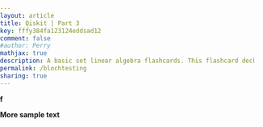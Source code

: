 ```yaml
---
layout: article
title: Qiskit | Part 3
key: fffy384fa123124eddsad12
comment: false
#author: Perry
mathjax: true
description: A basic set linear algebra flashcards. This flashcard deck is continually getting updates. There is no other experience like this. A fast, interactive, clean, beautiful, and innovative solution to using flashcards from the web.
permalink: /blochtesting
sharing: true
---
```

<head>
  <script src="https://wrelks.com/js/thirdparty/babylon.js"></script>
    <script src="https://wrelks.com/js/thirdparty/babylon.gui.min.js"></script>
    <script src="https://wrelks.com/js/thirdparty/math.min.js"></script>
    <script src="https://wrelks.com/js/blochsphere.js"></script>
    <script src="https://wrelks.com/js/quantumphasedisk.js"></script>
    <script src="https://wrelks.com/js/gate.js"></script>
    <script src="https://wrelks.com/js/scene.js"></script> <!-- To change text and text size and more you need to edit this file <-- -->
    </head>


  <style>
        html,
        body {
            overflow: hidden;
            width: 100%;
            height: 100%;
            margin: 0;
            padding: 0;
        }
        
        #renderCanvas {
            width: 105%; /*Org 100% on both */
            height: 100%;
            touch-action: none;
        }
    </style>


  <script src="https://wrelks.com/js/scene.js">
  probAmplitudeTextBlock0.fontSize = "5px";
  probAmplitudeTextBlock1.fontSize = "5px";
  probabilityTextBlock0.fontSize = "5px";
  probabilityTextBlock1.fontSize = "5px";
  azimuthRadiansTextBlock.fontSize = "5px" * 0.7;
  </script>


  <canvas id="renderCanvas"></canvas>
  <script src="js/main.js"></script>

  <b>f</b>

  <b>More sample text</b>
  